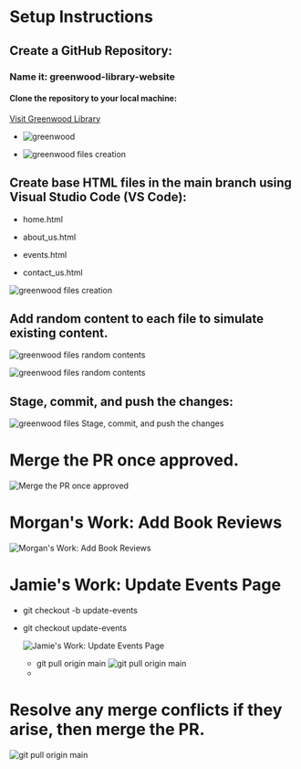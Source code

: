 # Setup Instructions
## Create a GitHub Repository:

### Name it: greenwood-library-website



#### Clone the repository to your local machine:
[Visit Greenwood Library](https://github.com/your-username/greenwood-library-website.git)

- ![greenwood](image/green1.png)

- ![greenwood files creation](image/green2.png)





## Create base HTML files in the main branch using Visual Studio Code (VS Code):

- home.html

- about_us.html

- events.html

- contact_us.html

![greenwood files creation](image/green3.png)

## Add random content to each file to simulate existing content.
![greenwood files random contents](image/green5.png)

![greenwood files random contents](image/g1.png)

## Stage, commit, and push the changes:

![greenwood files Stage, commit, and push the changes](image/green6.png)

# Merge the PR once approved.
![Merge the PR once approved](image/green7.png)

# Morgan's Work: Add Book Reviews

![Morgan's Work: Add Book Reviews](image/green8.png)

# Jamie's Work: Update Events Page
- git checkout -b update-events
- git checkout update-events
  
  ![Jamie's Work: Update Events Page](image/g1.png)

    - git pull origin main
  ![git pull origin main](image/green5.png)
    - 


# Resolve any merge conflicts if they arise, then merge the PR.

![git pull origin main](image/green7.png)

